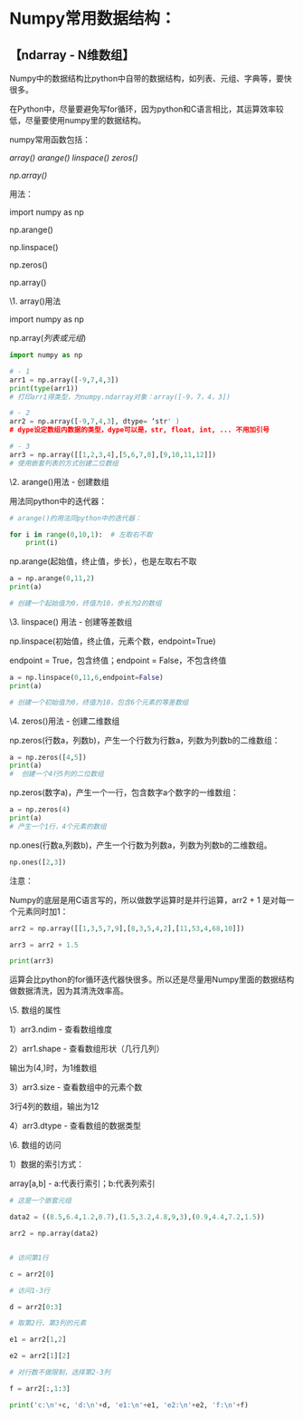 # Numpy常用数据结构： 

## 【ndarray - N维数组】

 

Numpy中的数据结构比python中自带的数据结构，如列表、元组、字典等，要快很多。

在Python中，尽量要避免写for循环，因为python和C语言相比，其运算效率较低，尽量要使用numpy里的数据结构。

 

numpy常用函数包括： 

*array() arange() linspace() zeros()*

*np.array()*

 

用法：

import numpy as np

 

np.arange()

np.linspace()

np.zeros()

np.array()

 

\1. array()用法

import numpy as np

np.array(*列表或元组*)

```python
import numpy as np

# - 1
arr1 = np.array([-9,7,4,3])
print(type(arr1))
# 打印arr1得类型，为numpy.ndarray对象：array([-9，7，4，3])

# - 2
arr2 = np.array([-9,7,4,3], dtype= ‘str' ) 
# dype设定数组内数据的类型，dype可以是，str, float, int, ... 不用加引号

# - 3
arr3 = np.array([[1,2,3,4],[5,6,7,8],[9,10,11,12]])
# 使用嵌套列表的方式创建二位数组
```

 

\2. arange()用法 - 创建数组

用法同python中的迭代器：

```python
# arange()的用法同python中的迭代器：

for i in range(0,10,1):  # 左取右不取
    print(i)
```

np.arange(起始值，终止值，步长），也是左取右不取

```python
a = np.arange(0,11,2)
print(a)

# 创建一个起始值为0，终值为10，步长为2的数组
```

 

\3. linspace() 用法 - 创建等差数组

np.linspace(初始值，终止值，元素个数，endpoint=True)

endpoint = True，包含终值；endpoint = False，不包含终值

```python
a = np.linspace(0,11,6,endpoint=False)
print(a)

# 创建一个初始值为0，终值为10，包含6个元素的等差数组
```

 

\4. zeros()用法 - 创建二维数组

np.zeros(行数a，列数b)，产生一个行数为行数a，列数为列数b的二维数组：

```python
a = np.zeros([4,5])
print(a)
#  创建一个4行5列的二位数组
```

 

np.zeros(数字a)，产生一个一行，包含数字a个数字的一维数组：

```python
a = np.zeros(4)
print(a)
# 产生一个1行，4个元素的数组
```

np.ones(行数a,列数b)，产生一个行数为列数a，列数为列数b的二维数组。

```python
np.ones([2,3])
```

 注意：

Numpy的底层是用C语言写的，所以做数学运算时是并行运算，arr2 + 1 是对每一个元素同时加1：

```python
arr2 = np.array([[1,3,5,7,9],[8,3,5,4,2],[11,53,4,68,10]])

arr3 = arr2 + 1.5

print(arr3)
```

运算会比python的for循环迭代器快很多。所以还是尽量用Numpy里面的数据结构做数据清洗，因为其清洗效率高。

 

\5. 数组的属性

1）arr3.ndim - 查看数组维度

2）arr1.shape - 查看数组形状（几行几列）

输出为(4,)时，为1维数组

3）arr3.size - 查看数组中的元素个数

3行4列的数组，输出为12

4）arr3.dtype - 查看数组的数据类型

 

\6. 数组的访问

1）数据的索引方式：

array[a,b] - a:代表行索引；b:代表列索引
 

```python
# 这是一个嵌套元组

data2 = ((8.5,6.4,1.2,0.7),(1.5,3.2,4.8,9,3),(0.9,4.4,7.2,1.5))

arr2 = np.array(data2)


# 访问第1行

c = arr2[0] 

# 访问1-3行

d = arr2[0:3]

# 取第2行、第3列的元素

e1 = arr2[1,2]

e2 = arr2[1][2]

# 对行数不做限制，选择第2-3列

f = arr2[:,1:3]

print('c:\n'+c, 'd:\n'+d, 'e1:\n'+e1, 'e2:\n'+e2, 'f:\n'+f)
```